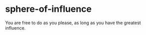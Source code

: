 sphere-of-influence
===================

You are free to do as you please, as long as you have the greatest influence.
